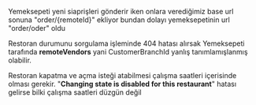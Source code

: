 Yemeksepeti yeni siaprişleri gönderir iken onlara verediğimiz base url sonuna "order/{remoteId}" ekliyor bundan dolayı yemeksepetinin url "order/oder" oldu

Restoran durumunu sorgulama işleminde 404 hatası alırsak Yemeksepeti tarafında **remoteVendors** yani CustomerBranchId yanlış tanımlamışlanmış olabilir.

Restoran kapatma ve açma isteği atabilmesi çalışma saatleri içerisinde olması gerekir. "**Changing state is disabled for this restaurant**"  hatası gelirse bilki çalışma saatleri düzgün değil